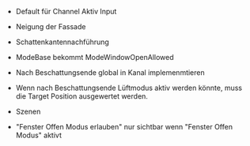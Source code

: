 - Default für Channel Aktiv Input
- Neigung der Fassade
- Schattenkantennachführung

- ModeBase bekommt ModeWindowOpenAllowed
- Nach Beschattungsende global in Kanal implemenmtieren
- Wenn nach Beschattungsende Lüftmodus aktiv werden könnte, muss die Target Position ausgewertet werden.
- Szenen 
- "Fenster Offen Modus erlauben" nur sichtbar wenn "Fenster Offen Modus" aktivt